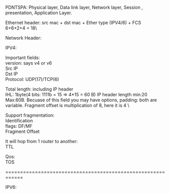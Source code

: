 PDNTSPA: Physical layer, Data link layer, Network layer, Session , presentation, Application Layer.

Ethernet header:
src mac + dst mac + Ether type (IPV4/6) + FCS\
6+6+2+4 = 18\

Network Header:

IPV4:

Important fields:\
version: says v4 or v6\
Src IP\
Dst IP\
Protocol: UDP(17)/TCP(6)

Total length: including IP header\
IHL: 1byte(4 bits: 1111b = 15 => 4*15 = 60 B) IP header length  min:20 Max:60B. Becuase of this field you may have options, padding: both are variable. Fragment offset is multiplication of 8, here it is 4 \


Support fragmentation:\
Identification\
flags: DF/MF\
Fragment Offset

It will hop from 1 router to another:\
TTL

Qos:\
TOS

============================================================

IPV6:









